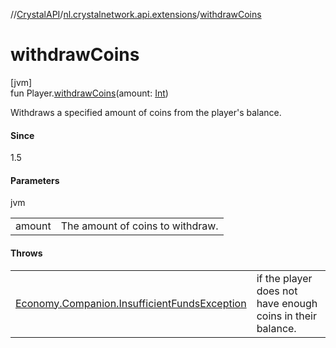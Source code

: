 //[CrystalAPI](../../index.md)/[nl.crystalnetwork.api.extensions](index.md)/[withdrawCoins](withdraw-coins.md)

# withdrawCoins

[jvm]\
fun Player.[withdrawCoins](withdraw-coins.md)(amount: [Int](https://kotlinlang.org/api/latest/jvm/stdlib/kotlin/-int/index.html))

Withdraws a specified amount of coins from the player's balance.

#### Since

1.5

#### Parameters

jvm

| | |
|---|---|
| amount | The amount of coins to withdraw. |

#### Throws

| | |
|---|---|
| [Economy.Companion.InsufficientFundsException](../nl.crystalnetwork.api/-economy/-companion/-insufficient-funds-exception/index.md) | if the player does not have enough coins in their balance. |
